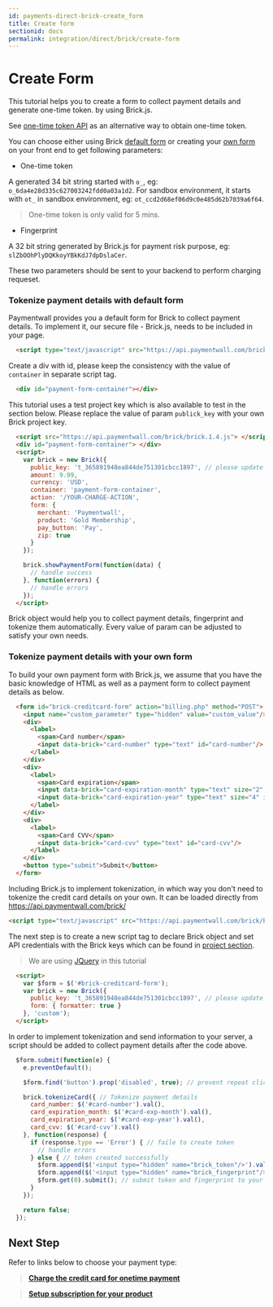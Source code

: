 ```yaml
---
id: payments-direct-brick-create_form
title: Create form
sectionid: docs
permalink: integration/direct/brick/create-form
---
```


# Create Form

This tutorial helps you to create a form to collect payment details and generate one-time token. by using Brick.js. 

See [one-time token API](/apis#section-brick-onetime_token) as an alternative way to obtain one-time token.

You can choose either using Brick [default form](#tokenize-payment-details-with-default-form) or creating your [own form](#tokenize-payment-details-with-your-own-form) on your front end to get following parameters:

* One-time token

A generated 34 bit string started with ```o_```, eg: ```o_6da4e28d335c627003242fdd0a03a1d2```. For sandbox environment, it starts with ```ot_``` in sandbox environment, eg: ```ot_ccd2d68ef06d9c0e485d62b7039a6f64```. 

> One-time token is only valid for 5 mins.

* Fingerprint

A 32 bit string generated by Brick.js for payment risk purpose, eg: ```slZbOOhPlyDQKkoyYBkKdJ7dpDslaCer```.

These two parameters should be sent to your backend to perform charging requeset.

### Tokenize payment details with default form
Paymentwall provides you a default form for Brick to collect payment details.
To implement it, our secure file - Brick.js, needs to be included in your page.
```html
  <script type="text/javascript" src="https://api.paymentwall.com/brick/brick.1.4.js"></script>
```
Create a div with id, please keep the consistency with the value of ```container``` in separate script tag.  
```html
  <div id="payment-form-container"></div>
```
This tutorial uses a test project key which is also available to test in the section below. Please replace the value of param ```publick_key``` with your own Brick project key.
```html
  <script src="https://api.paymentwall.com/brick/brick.1.4.js"> </script>
  <div id="payment-form-container"> </div>
  <script>
    var brick = new Brick({
      public_key: 't_365891948ea844de751301cbcc1897', // please update it to Brick live key before launch your project
      amount: 9.99,
      currency: 'USD',
      container: 'payment-form-container',
      action: '/YOUR-CHARGE-ACTION',
      form: {
        merchant: 'Paymentwall',
        product: 'Gold Membership',
        pay_button: 'Pay',
        zip: true
      }
    });

    brick.showPaymentForm(function(data) {
      // handle success
    }, function(errors) {
      // handle errors
    });
  </script>
```
Brick object would help you to collect payment details, fingerprint and tokenize them automatically.  Every value of param can be adjusted to satisfy your own needs.


### Tokenize payment details with your own form
To build your own payment form with Brick.js, we assume that you have the basic knowledge of HTML as well as a payment form to collect payment details as below.

```html
  <form id="brick-creditcard-form" action="billing.php" method="POST">
    <input name="custom_parameter" type="hidden" value="custom_value"/>
    <div>
      <label>
        <span>Card number</span>
        <input data-brick="card-number" type="text" id="card-number"/>
      </label>
    </div>
    <div>
      <label>
        <span>Card expiration</span>
        <input data-brick="card-expiration-month" type="text" size="2" id="card-exp-month"/> /
        <input data-brick="card-expiration-year" type="text" size="4" id="card-exp-year"/>
      </label>
    </div>
    <div>
      <label>
        <span>Card CVV</span>
        <input data-brick="card-cvv" type="text" id="card-cvv"/>
      </label>
    </div>
    <button type="submit">Submit</button>
  </form>
```
Including Brick.js to implement tokenization, in which way you don't need to tokenize the credit card details on your own. It can  be loaded directly from https://api.paymentwall.com/brick/
```html
<script type="text/javascript" src="https://api.paymentwall.com/brick/brick.1.4.js"></script>
```
The next step is to create a new script tag to declare Brick object and set API credentials with the Brick keys which can be found in [project section]().

> We are using [JQuery](https://jquery.com/) in this tutorial

```html
  <script>
    var $form = $('#brick-creditcard-form');
    var brick = new Brick({
      public_key: 't_365891948ea844de751301cbcc1897', // please update it to Brick live key before launch your project
      form: { formatter: true }
    }, 'custom');
  </script>
```
In order to implement tokenization and send information to your server, a script should be added to collect payment details after the code above.  
```javascript
  $form.submit(function(e) {
    e.preventDefault();

    $form.find('button').prop('disabled', true); // prevent repeat click

    brick.tokenizeCard({ // Tokenize payment details
      card_number: $('#card-number').val(),
      card_expiration_month: $('#card-exp-month').val(),
      card_expiration_year: $('#card-exp-year').val(),
      card_cvv: $('#card-cvv').val()
    }, function(response) {
      if (response.type == 'Error') { // faile to create token
        // handle errors
      } else { // token created successfully
        $form.append($('<input type="hidden" name="brick_token"/>').val(response.token));
        $form.append($('<input type="hidden" name="brick_fingerprint"/>').val(Brick.getFingerprint()));
        $form.get(0).submit(); // submit token and fingerprint to your server
      }
    });

    return false;
  });
```

## Next Step

Refer to links below to choose your payment type:

> **[Charge the credit card for onetime payment](/integration/direct/brick/charge)**

> **[Setup subscription for your product](/integration/direct/brick/subscription)**
